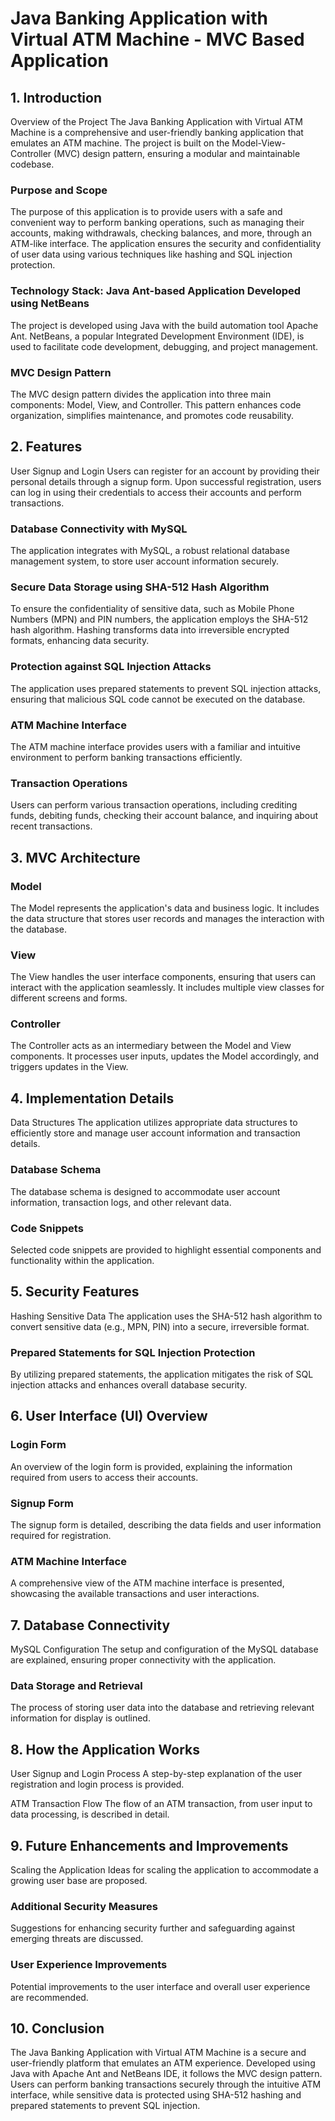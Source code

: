 # Java Banking Application with Virtual ATM Machine - MVC Based Application

## **1. Introduction**
Overview of the Project
The Java Banking Application with Virtual ATM Machine is a comprehensive and user-friendly banking application that emulates an ATM machine. The project is built on the Model-View-Controller (MVC) design pattern, ensuring a modular and maintainable codebase.

### Purpose and Scope
The purpose of this application is to provide users with a safe and convenient way to perform banking operations, such as managing their accounts, making withdrawals, checking balances, and more, through an ATM-like interface. The application ensures the security and confidentiality of user data using various techniques like hashing and SQL injection protection.

### Technology Stack: Java Ant-based Application Developed using NetBeans
The project is developed using Java with the build automation tool Apache Ant. NetBeans, a popular Integrated Development Environment (IDE), is used to facilitate code development, debugging, and project management.

### MVC Design Pattern
The MVC design pattern divides the application into three main components: Model, View, and Controller. This pattern enhances code organization, simplifies maintenance, and promotes code reusability.

## **2. Features**
User Signup and Login
Users can register for an account by providing their personal details through a signup form. Upon successful registration, users can log in using their credentials to access their accounts and perform transactions.

### Database Connectivity with MySQL
The application integrates with MySQL, a robust relational database management system, to store user account information securely.

### Secure Data Storage using SHA-512 Hash Algorithm
To ensure the confidentiality of sensitive data, such as Mobile Phone Numbers (MPN) and PIN numbers, the application employs the SHA-512 hash algorithm. Hashing transforms data into irreversible encrypted formats, enhancing data security.

### Protection against SQL Injection Attacks
The application uses prepared statements to prevent SQL injection attacks, ensuring that malicious SQL code cannot be executed on the database.

### ATM Machine Interface
The ATM machine interface provides users with a familiar and intuitive environment to perform banking transactions efficiently.

### Transaction Operations
Users can perform various transaction operations, including crediting funds, debiting funds, checking their account balance, and inquiring about recent transactions.

## 3. **MVC Architecture**
### Model
The Model represents the application's data and business logic. It includes the data structure that stores user records and manages the interaction with the database.

### View
The View handles the user interface components, ensuring that users can interact with the application seamlessly. It includes multiple view classes for different screens and forms.

### Controller
The Controller acts as an intermediary between the Model and View components. It processes user inputs, updates the Model accordingly, and triggers updates in the View.

## **4. Implementation Details**
Data Structures
The application utilizes appropriate data structures to efficiently store and manage user account information and transaction details.

### Database Schema
The database schema is designed to accommodate user account information, transaction logs, and other relevant data.

### Code Snippets
Selected code snippets are provided to highlight essential components and functionality within the application.

## **5. Security Features**
Hashing Sensitive Data
The application uses the SHA-512 hash algorithm to convert sensitive data (e.g., MPN, PIN) into a secure, irreversible format.

### Prepared Statements for SQL Injection Protection
By utilizing prepared statements, the application mitigates the risk of SQL injection attacks and enhances overall database security.

## **6. User Interface (UI) Overview**
### Login Form
An overview of the login form is provided, explaining the information required from users to access their accounts.

### Signup Form
The signup form is detailed, describing the data fields and user information required for registration.

### ATM Machine Interface
A comprehensive view of the ATM machine interface is presented, showcasing the available transactions and user interactions.

## **7. Database Connectivity**
MySQL Configuration
The setup and configuration of the MySQL database are explained, ensuring proper connectivity with the application.

### Data Storage and Retrieval
The process of storing user data into the database and retrieving relevant information for display is outlined.

## **8. How the Application Works**
User Signup and Login Process
A step-by-step explanation of the user registration and login process is provided.

ATM Transaction Flow
The flow of an ATM transaction, from user input to data processing, is described in detail.

## **9. Future Enhancements and Improvements**
Scaling the Application
Ideas for scaling the application to accommodate a growing user base are proposed.

### Additional Security Measures
Suggestions for enhancing security further and safeguarding against emerging threats are discussed.

### User Experience Improvements
Potential improvements to the user interface and overall user experience are recommended.

## **10. Conclusion**
The Java Banking Application with Virtual ATM Machine is a secure and user-friendly platform that emulates an ATM experience. Developed using Java with Apache Ant and NetBeans IDE, it follows the MVC design pattern. Users can perform banking transactions securely through the intuitive ATM interface, while sensitive data is protected using SHA-512 hashing and prepared statements to prevent SQL injection.
